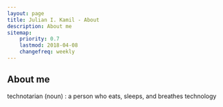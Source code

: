 ```yaml
---
layout: page
title: Julian I. Kamil - About
description: About me
sitemap:
    priority: 0.7
    lastmod: 2018-04-08
    changefreq: weekly
---
```

## About me

technotarian (noun) : a person who eats, sleeps, and breathes technology